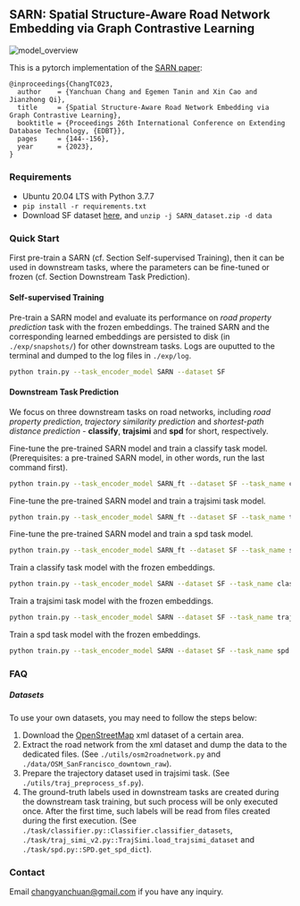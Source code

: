 ## SARN: Spatial Structure-Aware Road Network Embedding via Graph Contrastive Learning


![model_overview](https://user-images.githubusercontent.com/9978126/198295822-e880ff26-9d76-4531-a6ee-25dce5ec1cfd.png)


This is a pytorch implementation of the [SARN paper](https://openproceedings.org/2023/conf/edbt/paper-193.pdf):

```
@inproceedings{ChangTC023,
  author    = {Yanchuan Chang and Egemen Tanin and Xin Cao and Jianzhong Qi},
  title     = {Spatial Structure-Aware Road Network Embedding via Graph Contrastive Learning},
  booktitle = {Proceedings 26th International Conference on Extending Database Technology, {EDBT}},
  pages     = {144--156},
  year      = {2023},
}
```


### Requirements
- Ubuntu 20.04 LTS with Python 3.7.7
- `pip install -r requirements.txt`
- Download SF dataset [here](https://drive.google.com/drive/folders/1mQXjGl8zi1TtBm2IKzP414GX6ID1b6Hm?usp=sharing), and `unzip -j SARN_dataset.zip -d data`


### Quick Start
First pre-train a SARN (cf. Section Self-supervised Training), then it can be used in downstream tasks, where the parameters can be fine-tuned or frozen (cf. Section Downstream Task Prediction).

#### Self-supervised Training

Pre-train a SARN model and evaluate its performance on *road property prediction* task with the frozen embeddings. The trained SARN and the corresponding learned embeddings are persisted to disk (in `./exp/snapshots/`) for other downstream tasks. Logs are ouputted to the terminal and dumped to the log files in `./exp/log`. 
```bash
python train.py --task_encoder_model SARN --dataset SF
```

#### Downstream Task Prediction

We focus on three downstream tasks on road networks, including *road property prediction*, *trajectory similarity prediction* and *shortest-path distance prediction* - **classify**, **trajsimi** and **spd** for short, respectively. 

Fine-tune the pre-trained SARN model and train a classify task model. (Prerequisites: a pre-trained SARN model, in other words, run the last command first).
```bash
python train.py --task_encoder_model SARN_ft --dataset SF --task_name classify --task_pretrained_model
```

Fine-tune the pre-trained SARN model and train a trajsimi task model.
```bash
python train.py --task_encoder_model SARN_ft --dataset SF --task_name trajsimi --task_pretrained_model 
```

Fine-tune the pre-trained SARN model and train a spd task model.
```bash
python train.py --task_encoder_model SARN_ft --dataset SF --task_name spd --task_pretrained_model 
```

Train a classify task model with the frozen embeddings.
```bash
python train.py --task_encoder_model SARN --dataset SF --task_name classify --task_pretrained_model 
```

Train a trajsimi task model with the frozen embeddings.
```bash
python train.py --task_encoder_model SARN --dataset SF --task_name trajsimi --task_pretrained_model 
```

Train a spd task model with the frozen embeddings.
```bash
python train.py --task_encoder_model SARN --dataset SF --task_name spd --task_pretrained_model 
```


### FAQ
##### Datasets
To use your own datasets, you may need to follow the steps below:
1. Download the [OpenStreetMap](https://www.openstreetmap.org/) xml dataset of a certain area.
2. Extract the road network from the xml dataset and dump the data to the dedicated files. (See `./utils/osm2roadnetwork.py` and `./data/OSM_SanFrancisco_downtown_raw`).
3. Prepare the trajectory dataset used in trajsimi task. (See `./utils/traj_preprocess_sf.py`). 
4. The ground-truth labels used in downstream tasks are created during the downstream task training, but such process will be only executed once. After the first time, such labels will be read from files created during the first execution. (See `./task/classifier.py::Classifier.classifier_datasets`, `./task/traj_simi_v2.py::TrajSimi.load_trajsimi_dataset` and `./task/spd.py::SPD.get_spd_dict`).



### Contact
Email changyanchuan@gmail.com if you have any inquiry.
